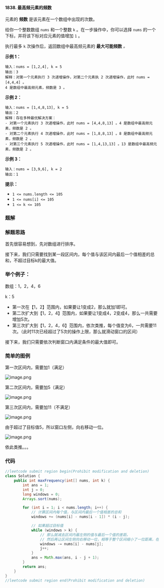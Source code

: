 #### 1838. 最高频元素的频数

元素的 **频数** 是该元素在一个数组中出现的次数。

给你一个整数数组 `nums` 和一个整数 `k` 。在一步操作中，你可以选择 `nums` 的一个下标，并将该下标对应元素的值增加 `1` 。

执行最多 `k` 次操作后，返回数组中最高频元素的 **最大可能频数** *。*

**示例 1：**

```shell
输入：nums = [1,2,4], k = 5
输出：3
解释：对第一个元素执行 3 次递增操作，对第二个元素执 2 次递增操作，此时 nums = [4,4,4] 。
4 是数组中最高频元素，频数是 3 。
```

**示例 2：**

```shell
输入：nums = [1,4,8,13], k = 5
输出：2
解释：存在多种最优解决方案：
- 对第一个元素执行 3 次递增操作，此时 nums = [4,4,8,13] 。4 是数组中最高频元素，频数是 2 。
- 对第二个元素执行 4 次递增操作，此时 nums = [1,8,8,13] 。8 是数组中最高频元素，频数是 2 。
- 对第三个元素执行 5 次递增操作，此时 nums = [1,4,13,13] 。13 是数组中最高频元素，频数是 2 。
```

**示例 3：**

```shell
输入：nums = [3,9,6], k = 2
输出：1
```

**提示：**

- `1 <= nums.length <= 105`
- `1 <= nums[i] <= 105`
- `1 <= k <= 105`

### 题解

### 解题思路

首先很容易想到，先对数组进行排序。

接下来，我们只需要找到某一段区间内，每个值与该区间内最后一个值相差的总和，不超过目标k的最大值。

### 举个例子：

数组：1，2，4，6

k：5

* 第一次在【1，2】范围内，如果要让1变成2，那么就加1即可。
* 第二次扩大到【1，2，4】范围内，如果要让1变成4，2变成4，那么一共需要增加5次。
* 第三次扩大到【1，2，4，6】范围内，依次类推，每个值变为6，一共需要11次。（此时11次已经超过了5次的操作上限，那么就滑动窗口的区间）

接下来，我们只需要依次判断窗口内满足条件的最大值即可。

### 简单的图例

第一次区间内，需要加1（满足）

![image.png](http://gitlab.wsh-study.com/xp-study/LeeteCode/-/blob/master/贪心算法/images/最高频元素的频数/1.jpg)

第二次区间内，需要加5（满足）

![image.png](http://gitlab.wsh-study.com/xp-study/LeeteCode/-/blob/master/贪心算法/images/最高频元素的频数/2.jpg)

第三次区间内，需要加11（不满足）

![image.png](http://gitlab.wsh-study.com/xp-study/LeeteCode/-/blob/master/贪心算法/images/最高频元素的频数/3.jpg)

由于超过了目标值5，所以窗口左侧，向右移动一位。

![image.png](http://gitlab.wsh-study.com/xp-study/LeeteCode/-/blob/master/贪心算法/images/最高频元素的频数/4.jpg)

依此类推。。。

### 代码

```java
//leetcode submit region begin(Prohibit modification and deletion)
class Solution {
    public int maxFrequency(int[] nums, int k) {
        int ans = 1;
        int j = 0;
        long windows = 0;
        Arrays.sort(nums);

        for (int i = 1; i < nums.length; i++) {
            // 计算区间内每个值，与区间内最后一个值相差的总和
            windows += (nums[i] - nums[i - 1]) * (i - j);

            // 如果超过目标值
            while (windows > k) {
                // 那么就减去区间内最左侧的值与最后一个值的差距。
                // 然后再让区间左侧向右移动一位，相等于整个区间缩小了一位距离，在缩小的区间内再判断是否满足要求
                windows -= nums[i] - nums[j];
                j++;
            }
            ans = Math.max(ans, i - j + 1);
        }
        return ans;
    }
}
//leetcode submit region end(Prohibit modification and deletion)

```

